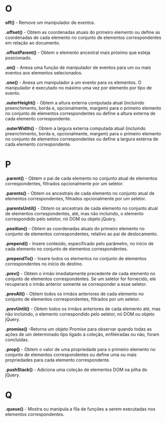 # O

**off()** - Remove um manipulador de eventos.

**.offset()** - Obtem as coordenadas atuais do primeiro elemento ou define as coordenadas de cada elemento no conjunto de elementos correspondentes em relação ao documento.

**.offsetParent()** - Obtem o elemento ancestral mais próximo que esteja posicionado.

**.on()** - Anexa uma função de manipulador de eventos para um ou mais eventos aos elementos selecionados.

**.one()** - Anexa um manipulador a um evento para os elementos. O manipulador é executado no máximo uma vez por elemento por tipo de evento.

**.outerHeight()** - Obtem a altura externa computada atual (incluindo preenchimento, borda e, opcionalmente, margem) para o primeiro elemento no conjunto de elementos correspondentes ou define a altura externa de cada elemento correspondente.

**.outerWidth()** - Obtem a largura externa computada atual (incluindo preenchimento, borda e, opcionalmente, margem) para o primeiro elemento no conjunto de elementos correspondentes ou define a largura externa de cada elemento correspondente.

# P

**.parent()** - Obtem o pai de cada elemento no conjunto atual de elementos correspondentes, filtrados opcionalmente por um seletor.

**.parents()** - Obtem os ancestrais de cada elemento no conjunto atual de elementos correspondentes, filtrados opcionalmente por um seletor.

**.parentsUntil()** - Obtem os ancestrais de cada elemento no conjunto atual de elementos correspondentes, até, mas não incluindo, o elemento correspondido pelo seletor, nó DOM ou objeto jQuery.

**.position()** - Obtem as coordenadas atuais do primeiro elemento no conjunto de elementos correspondentes, relativo ao pai de deslocamento.

**.prepend()** - Insere conteúdo, especificado pelo parâmetro, no início de cada elemento no conjunto de elementos correspondentes.

**.prependTo()** - Insere todos os elementos no conjunto de elementos correspondentes no início do destino.

**.prev()** - Obtem o irmão imediatamente precedente de cada elemento no conjunto de elementos correspondentes. Se um seletor for fornecido, ele recuperará o irmão anterior somente se corresponder a esse seletor. 

**.prevAll()** - Obtem todos os irmãos anteriores de cada elemento no conjunto de elementos correspondentes, filtrados por um seletor.

**.prevUntil()** - Obtem todos os irmãos anteriores de cada elemento até, mas não incluindo, o elemento correspondido pelo seletor, nó DOM ou objeto jQuery.

**.promise()** -Retorna um objeto Promise para observar quando todas as ações de um determinado tipo ligado à coleção, enfileiradas ou não, foram concluídas.

**.prop()** - Obtem o valor de uma propriedade para o primeiro elemento no conjunto de elementos correspondentes ou define uma ou mais propriedades para cada elemento correspondente.

**.pushStack()** - Adiciona uma coleção de elementos DOM na pilha do jQuery.

# Q

**.queue()** - Mostra ou manipula a fila de funções a serem executadas nos elementos correspondentes.
